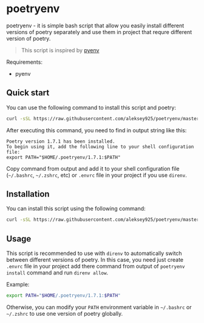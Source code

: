 poetryenv
=========

poetryenv - it is simple bash script that allow you easily install different
versions of poetry separately and use them in project that requre different
version of poetry.

> This script is inspired by [pyenv](https://github.com/pyenv/pyenv)

Requirements:

- pyenv

## Quick start

You can use the following command to install this script and poetry:

```bash
curl -sSL https://raw.githubusercontent.com/aleksey925/poetryenv/master/src/poetryenv.sh -o /usr/local/bin/poetryenv && chmod +x /usr/local/bin/poetryenv && poetryenv install --python 3.11.2 --poetry 1.7.1
```

After executing this command, you need to find in output string like this:

```
Poetry version 1.7.1 has been installed.
To begin using it, add the following line to your shell configuration file:
export PATH="$HOME/.poetryenv/1.7.1:$PATH"
```

Copy command from output and add it to your shell configuration file (`~/.bashrc`, `~/.zshrc`, etc)
or `.envrc` file in your project if you use `direnv`.


## Installation

You can install this script using the following command:

```bash
curl -sSL https://raw.githubusercontent.com/aleksey925/poetryenv/master/src/poetryenv.sh -o /usr/local/bin/poetryenv && chmod +x /usr/local/bin/poetryenv
```

## Usage

This script is recommended to use with `direnv` to automatically switch between
different versions of poetry. In this case, you need just create `.envrc` file in
your project add there command from output of `poetryenv install` command and run
`direnv allow`.

Example:

```bash
export PATH="$HOME/.poetryenv/1.7.1:$PATH"
```

Otherwise, you can modify your `PATH` environment variable in `~/.bashrc` or `~/.zshrc`
to use one version of poetry globally.

